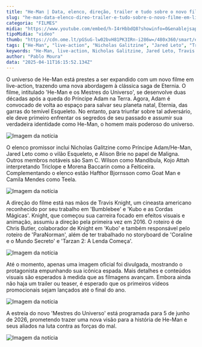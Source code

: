 ```yaml
---
title: "He-Man | Data, elenco, direção, trailer e tudo sobre o novo filme em live-action"
slug: "he-man-data-elenco-direo-trailer-e-tudo-sobre-o-novo-filme-em-live-action"
categoria: "FILMES"
midia: "https://www.youtube.com/embed/h-I4rHbbdQ8?showinfo=0&enablejsapi=1"
tipoMidia: "video"
thumb: "https://cdn.ome.lt/pGSuG-lw02bvH81PK3IRn-i286w=/480x360/smart/extras/conteudos/omelete_THUMB_-_2025-04-09T104638.373.png"
tags: ["He-Man", "live-action", "Nicholas Galitzine", "Jared Leto", "Travis Knight", "Eternia", "Esqueleto", "Mestres do Universo"]
keywords: "He-Man, live-action, Nicholas Galitzine, Jared Leto, Travis Knight, Eternia, Esqueleto, Mestres do Universo"
author: "Pablo Moura"
data: "2025-04-11T16:15:52.134Z"
---
```


O universo de He-Man está prestes a ser expandido com um novo filme em live-action, trazendo uma nova abordagem à clássica saga de Eternia. O filme, intitulado 'He-Man e os Mestres do Universo', se desenvolve duas décadas após a queda do Príncipe Adam na Terra. Agora, Adam é convocado de volta ao espaço para salvar seu planeta natal, Eternia, das garras do temível Esqueleto. No entanto, para triunfar sobre tal adversário, ele deve primeiro enfrentar os segredos de seu passado e assumir sua verdadeira identidade como He-Man, o homem mais poderoso do universo.

![Imagem da notícia](https://cdn.ome.lt/d0KIr7bVbqgGpYT_3-M3RawK_sk=/fit-in/837x500/smart/uploads/conteudo/fotos/heman-divulgacao.jpg)

O elenco promissor inclui Nicholas Galitzine como Príncipe Adam/He-Man, Jared Leto como o vilão Esqueleto, e Alison Brie no papel de Maligna. Outros membros notáveis são Sam C. Wilson como Mandíbula, Kojo Attah interpretando Triclope e Morena Baccarin como a Feiticeira. Complementando o elenco estão Hafthor Bjornsson como Goat Man e Camila Mendes como Teela.

![Imagem da notícia](https://cdn.ome.lt/GYRI_DzN7zcnQriW9YXfUB50F0U=/fit-in/837x500/smart/uploads/conteudo/fotos/OMELETE_CAPA_-_2025-04-09T103624.504.png)

A direção do filme está nas mãos de Travis Knight, um cineasta americano reconhecido por seu trabalho em 'Bumblebee' e 'Kubo e as Cordas Mágicas'. Knight, que começou sua carreira focado em efeitos visuais e animação, assumiu a direção pela primeira vez em 2016. O roteiro é de Chris Butler, colaborador de Knight em 'Kubo' e também responsável pelo roteiro de 'ParaNorman', além de ter trabalhado no storyboard de 'Coraline e o Mundo Secreto' e 'Tarzan 2: A Lenda Começa'.

![Imagem da notícia](https://cdn.ome.lt/Bcusbo1O15-rwIeetsngMTqxPRk=/fit-in/837x500/smart/uploads/conteudo/fotos/Novo_Projeto_40_VSxm2iO.png)

Até o momento, apenas uma imagem oficial foi divulgada, mostrando o protagonista empunhando sua icônica espada. Mais detalhes e conteúdos visuais são esperados à medida que as filmagens avançam. Embora ainda não haja um trailer ou teaser, é esperado que os primeiros vídeos promocionais sejam lançados até o final do ano.

![Imagem da notícia](https://cdn.ome.lt/ppHN3rZa7QnGvgWyLjOobWSvC74=/fit-in/837x500/smart/uploads/conteudo/fotos/75zmioJxrNgJX51Q2HhBcICXzOG.jpg)

A estreia do novo 'Mestres do Universo' está programada para 5 de junho de 2026, prometendo trazer uma nova visão para a história de He-Man e seus aliados na luta contra as forças do mal.

![Imagem da notícia](https://cdn.ome.lt/yfYbowdKCiPEgYxZtvySJofYiwA=/fit-in/837x500/smart/uploads/conteudo/fotos/OMELETE_CAPA_-_2025-04-09T104128.820.png)